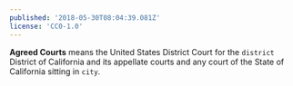 ```yaml
---
published: '2018-05-30T08:04:39.081Z'
license: 'CC0-1.0'
---
```


**Agreed Courts** means the United States District Court for the `district` District of California and its appellate courts and any court of the State of California sitting in `city`.
